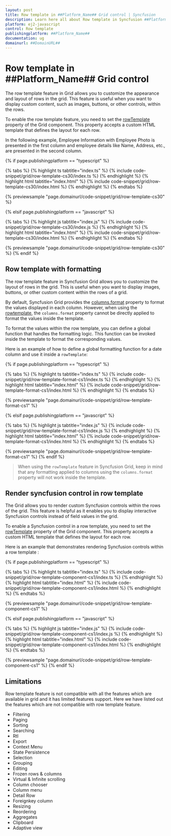 ```yaml
---
layout: post
title: Row template in ##Platform_Name## Grid control | Syncfusion
description: Learn here all about Row template in Syncfusion ##Platform_Name## Grid control of Syncfusion Essential JS 2 and more.
platform: ej2-javascript
control: Row template 
publishingplatform: ##Platform_Name##
documentation: ug
domainurl: ##DomainURL##
---
```


# Row template in ##Platform_Name## Grid control

The row template feature in Grid allows you to customize the appearance and layout of rows in the grid. This feature is useful when you want to display custom content, such as images, buttons, or other controls, within the rows.

To enable the row template feature, you need to set the [rowTemplate](../../api/grid/#rowtemplate) property of the Grid component. This property accepts a custom HTML template that defines the layout for each row. 

In the following example, Employee Information with Employee Photo is presented in the first column and employee details like Name, Address, etc., are presented in the second column.

{% if page.publishingplatform == "typescript" %}

 {% tabs %}
{% highlight ts tabtitle="index.ts" %}
{% include code-snippet/grid/row-template-cs30/index.ts %}
{% endhighlight %}
{% highlight html tabtitle="index.html" %}
{% include code-snippet/grid/row-template-cs30/index.html %}
{% endhighlight %}
{% endtabs %}
        
{% previewsample "page.domainurl/code-snippet/grid/row-template-cs30" %}

{% elsif page.publishingplatform == "javascript" %}

{% tabs %}
{% highlight js tabtitle="index.js" %}
{% include code-snippet/grid/row-template-cs30/index.js %}
{% endhighlight %}
{% highlight html tabtitle="index.html" %}
{% include code-snippet/grid/row-template-cs30/index.html %}
{% endhighlight %}
{% endtabs %}

{% previewsample "page.domainurl/code-snippet/grid/row-template-cs30" %}
{% endif %}

## Row template with formatting

The row template feature in Syncfusion Grid allows you to customize the layout of rows in the grid. This is useful when you want to display images, buttons, or other custom content within the rows of a grid.

By default, Syncfusion Grid provides the [columns.format](../../api/grid/column/#format) property to format the values displayed in each column. However, when using the [rowtemplate](../../api/grid/#rowtemplate), the `columns.format` property cannot be directly applied to format the values inside the template.

To format the values within the row template, you can define a global function that handles the formatting logic. This function can be invoked inside the template to format the corresponding values.

Here is an example of how to define a global formatting function for a date column and use it inside a `rowTemplate`:

{% if page.publishingplatform == "typescript" %}

 {% tabs %}
{% highlight ts tabtitle="index.ts" %}
{% include code-snippet/grid/row-template-format-cs1/index.ts %}
{% endhighlight %}
{% highlight html tabtitle="index.html" %}
{% include code-snippet/grid/row-template-format-cs1/index.html %}
{% endhighlight %}
{% endtabs %}
        
{% previewsample "page.domainurl/code-snippet/grid/row-template-format-cs1" %}

{% elsif page.publishingplatform == "javascript" %}

{% tabs %}
{% highlight js tabtitle="index.js" %}
{% include code-snippet/grid/row-template-format-cs1/index.js %}
{% endhighlight %}
{% highlight html tabtitle="index.html" %}
{% include code-snippet/grid/row-template-format-cs1/index.html %}
{% endhighlight %}
{% endtabs %}

{% previewsample "page.domainurl/code-snippet/grid/row-template-format-cs1" %}
{% endif %}

>When using the `rowTemplate` feature in Syncfusion Grid, keep in mind that any formatting applied to columns using the `columns.format` property will not work inside the template.

## Render syncfusion control in row template

The Grid allows you to render custom Syncfusion controls within the rows of the grid. This feature is helpful as it enables you to display interactive Syncfusion controls instead of field values in the grid.

To enable a Syncfusion control in a row template, you need to set the [rowTemplate](../../api/grid/#rowtemplate) property of the Grid component. This property accepts a custom HTML template that defines the layout for each row. 

Here is an example that demonstrates rendering Syncfusion controls within a row template :

{% if page.publishingplatform == "typescript" %}

 {% tabs %}
{% highlight ts tabtitle="index.ts" %}
{% include code-snippet/grid/row-template-component-cs1/index.ts %}
{% endhighlight %}
{% highlight html tabtitle="index.html" %}
{% include code-snippet/grid/row-template-component-cs1/index.html %}
{% endhighlight %}
{% endtabs %}
        
{% previewsample "page.domainurl/code-snippet/grid/row-template-component-cs1" %}

{% elsif page.publishingplatform == "javascript" %}

{% tabs %}
{% highlight js tabtitle="index.js" %}
{% include code-snippet/grid/row-template-component-cs1/index.js %}
{% endhighlight %}
{% highlight html tabtitle="index.html" %}
{% include code-snippet/grid/row-template-component-cs1/index.html %}
{% endhighlight %}
{% endtabs %}

{% previewsample "page.domainurl/code-snippet/grid/row-template-component-cs1" %}
{% endif %}

## Limitations

Row template feature is not compatible with all the features which are available in grid and it has limited features support. Here we have listed out the features which are not compatible with row template feature.

* Filtering
* Paging
* Sorting
* Searching
* Rtl
* Export
* Context Menu
* State Persistence
* Selection
* Grouping
* Editing
* Frozen rows & columns
* Virtual & Infinite scrolling
* Column chooser
* Column menu
* Detail Row
* Foreignkey column
* Resizing
* Reordering
* Aggregates
* Clipboard
* Adaptive view